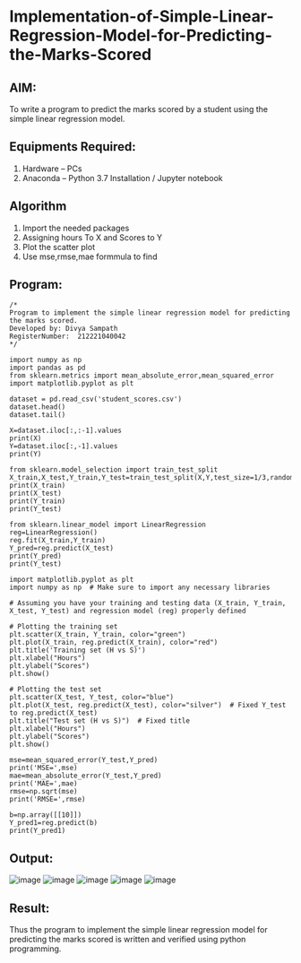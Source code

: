# Implementation-of-Simple-Linear-Regression-Model-for-Predicting-the-Marks-Scored

## AIM:
To write a program to predict the marks scored by a student using the simple linear regression model.

## Equipments Required:
1. Hardware – PCs
2. Anaconda – Python 3.7 Installation / Jupyter notebook

## Algorithm
1. Import the needed packages
2. Assigning hours To X and Scores to Y
3. Plot the scatter plot
4. Use mse,rmse,mae formmula to find 

## Program:
```
/*
Program to implement the simple linear regression model for predicting the marks scored.
Developed by: Divya Sampath
RegisterNumber:  212221040042
*/
```
```
import numpy as np
import pandas as pd
from sklearn.metrics import mean_absolute_error,mean_squared_error
import matplotlib.pyplot as plt

dataset = pd.read_csv('student_scores.csv')
dataset.head()
dataset.tail()

X=dataset.iloc[:,:-1].values
print(X)
Y=dataset.iloc[:,-1].values
print(Y)

from sklearn.model_selection import train_test_split
X_train,X_test,Y_train,Y_test=train_test_split(X,Y,test_size=1/3,random_state=0)
print(X_train)
print(X_test)
print(Y_train)
print(Y_test)

from sklearn.linear_model import LinearRegression
reg=LinearRegression()
reg.fit(X_train,Y_train)
Y_pred=reg.predict(X_test)
print(Y_pred)
print(Y_test)

import matplotlib.pyplot as plt
import numpy as np  # Make sure to import any necessary libraries

# Assuming you have your training and testing data (X_train, Y_train, X_test, Y_test) and regression model (reg) properly defined

# Plotting the training set
plt.scatter(X_train, Y_train, color="green")
plt.plot(X_train, reg.predict(X_train), color="red")
plt.title('Training set (H vs S)')
plt.xlabel("Hours")
plt.ylabel("Scores")
plt.show()

# Plotting the test set
plt.scatter(X_test, Y_test, color="blue")
plt.plot(X_test, reg.predict(X_test), color="silver")  # Fixed Y_test to reg.predict(X_test)
plt.title("Test set (H vs S)")  # Fixed title
plt.xlabel("Hours")
plt.ylabel("Scores")
plt.show()

mse=mean_squared_error(Y_test,Y_pred)
print('MSE=',mse)
mae=mean_absolute_error(Y_test,Y_pred)
print('MAE=',mae)
rmse=np.sqrt(mse)
print('RMSE=',rmse)

b=np.array([[10]])
Y_pred1=reg.predict(b)
print(Y_pred1)
```

## Output:
![image](https://github.com/divz2711/Implementation_of_Simple_Linear_Regression_Model_for_Predicting_the_Marks_Scored_Aim/assets/121245222/40931bf6-a2b6-459a-87b6-67dae8986103)
![image](https://github.com/divz2711/Implementation_of_Simple_Linear_Regression_Model_for_Predicting_the_Marks_Scored_Aim/assets/121245222/ad1278f2-af89-4ba5-82c8-f67c5c6fe0c6)
![image](https://github.com/divz2711/Implementation_of_Simple_Linear_Regression_Model_for_Predicting_the_Marks_Scored_Aim/assets/121245222/55445ce4-0e72-4b57-84ae-77f0315eb2bd)
![image](https://github.com/divz2711/Implementation_of_Simple_Linear_Regression_Model_for_Predicting_the_Marks_Scored_Aim/assets/121245222/de91d2e2-ebca-4d67-b7da-f0339f0abf20)
![image](https://github.com/divz2711/Implementation_of_Simple_Linear_Regression_Model_for_Predicting_the_Marks_Scored_Aim/assets/121245222/95313ca1-161d-478b-bed8-f8295db0232f)



## Result:
Thus the program to implement the simple linear regression model for predicting the marks scored is written and verified using python programming.
